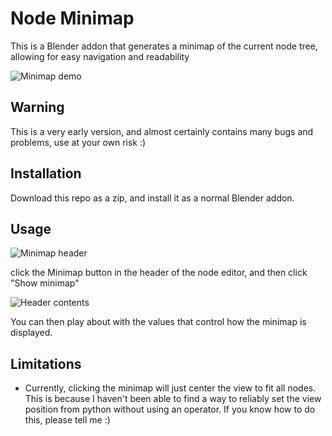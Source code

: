 # Node Minimap
This is a Blender addon that generates a minimap of the current node tree, allowing for easy navigation and readability

![Minimap demo](https://thumbs.gfycat.com/ColdMinorBoa-size_restricted.gif)


## Warning
This is a very early version, and almost certainly contains many bugs and problems, use at your own risk :)


## Installation
Download this repo as a zip, and install it as a normal Blender addon.

## Usage

![Minimap header](https://i.ibb.co/LJyvk85/image.png)

click the Minimap button in the header of the node editor, and then click "Show minimap"

![Header contents](https://i.ibb.co/JtPT0Ks/image.png)

You can then play about with the values that control how the minimap is displayed.

## Limitations
* Currently, clicking the minimap will just center the view to fit all nodes. This is because I haven't been able to find a way to reliably set the view position from python without using an operator. If you know how to do this, please tell me :)